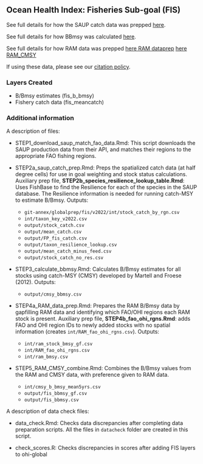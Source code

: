 ## Ocean Health Index: Fisheries Sub-goal (FIS)

See full details for how the SAUP catch data was prepped [here](http://ohi-science.github.io/ohiprep_v2023/globalprep/fis/v2023/STEP2a_saup_catch_prep.html).

See full details for how BBmsy was calculated [here](http://ohi-science.github.io/ohiprep_v2023/globalprep/fis/v2023/STEP3_calculate_bbmsy.html).

See full details for how RAM data was prepped
[here RAM dataprep](http://ohi-science.github.io/ohiprep_v2023/globalprep/fis/v2023/STEP4a_RAM_data_prep.html)
[here RAM_CMSY](http://ohi-science.github.io/ohiprep_v2023/globalprep/fis/v2023/STEP5_RAM_CMSY_combine.html)


If using these data, please see our [citation policy](https://oceanhealthindex.org/global-scores/data-download/).

### Layers Created

* B/Bmsy estimates (fis_b_bmsy)
* Fishery catch data (fis_meancatch)

### Additional information
A description of files:

* STEP1_download_saup_match_fao_data.Rmd: This script downloads the SAUP production data from their API, and matches their regions to the appropriate FAO fishing regions.

* STEP2a_saup_catch_prep.Rmd: Preps the spatialized catch data (at half degree cells) for use in goal weighting and stock status calculations. Auxiliary prep file, **STEP2b_species_resilience_lookup_table.Rmd**: Uses FishBase to find the Resilience for each of the species in the SAUP database. The Resilience information is needed for running catch-MSY to estimate B/Bmsy. Outputs:
  
   - `git-annex/globalprep/fis/v2022/int/stock_catch_by_rgn.csv`
   - `int/taxon_key_v2022.csv`
   - `output/stock_catch.csv`
   - `output/mean_catch.csv`
   - `output/FP_fis_catch.csv`
   - `output/taxon_resilience_lookup.csv`
   - `output/mean_catch_minus_feed.csv`
   - `output/stock_catch_no_res.csv`
   

* STEP3_calculate_bbmsy.Rmd: Calculates B/Bmsy estimates for all stocks using catch-MSY (CMSY) developed by Martell and Froese (2012). Outputs:
  
  - `output/cmsy_bbmsy.csv`
   
    
* STEP4a_RAM_data_prep.Rmd: Prepares the RAM B/Bmsy data by gapfilling RAM data and identifying which FAO/OHI regions each RAM stock is present. Auxiliary prep file, **STEP4b_fao_ohi_rgns.Rmd**: adds FAO and OHI region IDs to newly added stocks with no spatial information (creates `int/RAM_fao_ohi_rgns.csv`). Outputs:

  - `int/ram_stock_bmsy_gf.csv`
  - `int/RAM_fao_ohi_rgns.csv`
  - `int/ram_bmsy.csv`


* STEP5_RAM_CMSY_combine.Rmd: Combines the B/Bmsy values from the RAM and CMSY data, with preference given to RAM data.
 
   - `int/cmsy_b_bmsy_mean5yrs.csv`
   - `output/fis_bbmsy_gf.csv`
   - `output/fis_bbmsy.csv`


A description of data check files:

* data_check.Rmd: Checks data discrepancies after completing data preparation scripts. All the files in `datacheck` folder are created in this script.


* check_scores.R: Checks discrepancies in scores after adding FIS layers to ohi-global